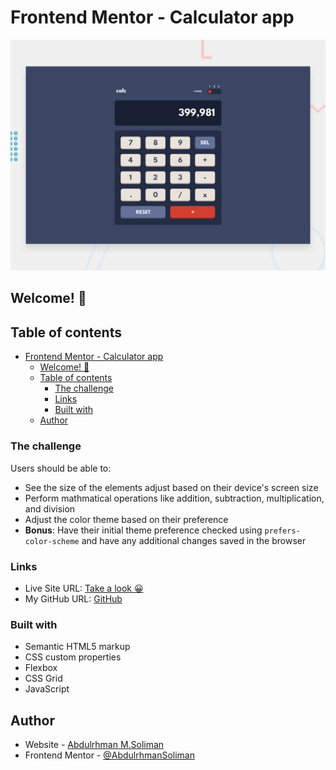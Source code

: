 # Frontend Mentor - Calculator app

![Design preview for the Calculator app coding challenge](./design/desktop-preview.jpg)

## Welcome! 👋

## Table of contents

- [Frontend Mentor - Calculator app](#frontend-mentor---calculator-app)
  - [Welcome! 👋](#welcome-)
  - [Table of contents](#table-of-contents)
    - [The challenge](#the-challenge)
    - [Links](#links)
    - [Built with](#built-with)
  - [Author](#author)

### The challenge

Users should be able to:

- See the size of the elements adjust based on their device's screen size
- Perform mathmatical operations like addition, subtraction, multiplication, and division
- Adjust the color theme based on their preference
- **Bonus**: Have their initial theme preference checked using `prefers-color-scheme` and have any additional changes saved in the browser

### Links

- Live Site URL: [Take a look 😀](https://abdulrhmansoliman.github.io/calculator-app/)
- My GitHub URL: [GitHub](http://github.com/AbdulrhmanSoliman)

### Built with

- Semantic HTML5 markup
- CSS custom properties
- Flexbox
- CSS Grid
- JavaScript

## Author

- Website - [Abdulrhman M.Soliman](http://github.com/AbdulrhmanSoliman)
- Frontend Mentor - [@AbdulrhmanSoliman](https://www.frontendmentor.io/profile/AbdulrhmanSoliman)

